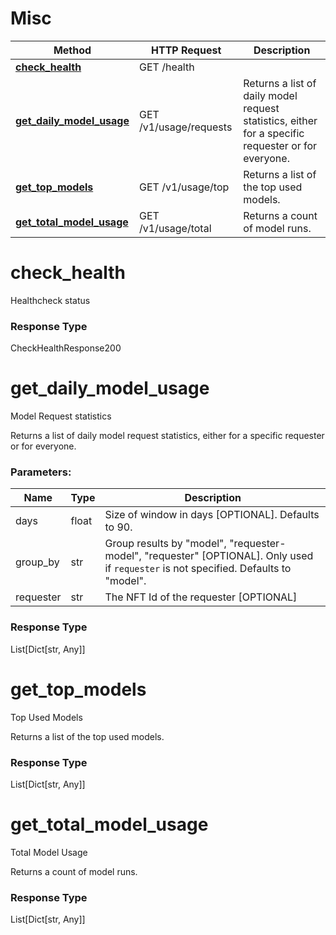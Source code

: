 # Misc


Method | HTTP Request | Description
------------- | ------------- | -------------
[**check_health**](#check_health) | GET /health | 
[**get_daily_model_usage**](#get_daily_model_usage) | GET /v1/usage/requests | Returns a list of daily model request statistics, either for a specific requester or for everyone.
[**get_top_models**](#get_top_models) | GET /v1/usage/top | Returns a list of the top used models.
[**get_total_model_usage**](#get_total_model_usage) | GET /v1/usage/total | Returns a count of model runs.


# **check_health**

Healthcheck status



### Response Type
CheckHealthResponse200

# **get_daily_model_usage**

Model Request statistics

 Returns a list of daily model request statistics, either for a specific requester or for everyone.


### Parameters:
Name | Type | Description
------------ | ------------- | -------------
days | float | Size of window in days [OPTIONAL]. Defaults to 90.
group_by | str | Group results by "model", "requester-model", "requester" [OPTIONAL]. Only used if `requester` is not specified. Defaults to "model".
requester | str | The NFT Id of the requester [OPTIONAL]


### Response Type
List[Dict[str, Any]]

# **get_top_models**

Top Used Models

 Returns a list of the top used models.



### Response Type
List[Dict[str, Any]]

# **get_total_model_usage**

Total Model Usage

 Returns a count of model runs.



### Response Type
List[Dict[str, Any]]

